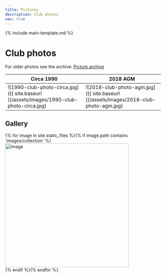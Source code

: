 ```yaml
---
title: Pictures
description: Club photos
nav: true
---
```


{% include main-template.md %}

# Club photos

For older photos see the archive: [Picture archive]()

| Circa 1990                                                                               | 2018 AGM                                                                             |
|------------------------------------------------------------------------------------------|--------------------------------------------------------------------------------------|
| ![1990-club-photo-circa.jpg]({{ site.baseurl }}/assets/images/1990-club-photo-circa.jpg) | ![2018-club-photo-agm.jpg]({{ site.baseurl }}/assets/images/2018-club-photo-agm.jpg) |

## Gallery

{% for image in site.static_files %}{% if image.path contains 'images/collection' %}<img src="{{ site.baseurl }}{{ image.path }}" alt="image" height="400px" width="auto"/><br/>{% endif %}{% endfor %}

